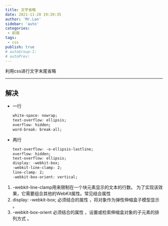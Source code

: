 ```yaml
---
title: 文字省略
date: 2021-11-20 19:39:35
author: 'Mr.Lan'
sidebar: 'auto'
categories: 
 - 前端
tags: 
 - css
publish: true
# autoGroup-1: 
# autoPrev:
---
```

利用css进行文字末尾省略
<!-- more -->
***

## **解决**
+ 一行
	``` css
	white-space: nowrap;
	text-overflow: ellipsis;
	overflow: hidden;
	word-break: break-all;
	```
+ 两行
	``` css
	text-overflow: -o-ellipsis-lastline;
	overflow: hidden;
	text-overflow: ellipsis;
	display: -webkit-box;
	-webkit-line-clamp: 2;
	line-clamp: 2;
	-webkit-box-orient: vertical;
	```
1. -webkit-line-clamp用来限制在一个块元素显示的文本的行数。 为了实现该效果，它需要组合其他的WebKit属性。常见结合属性
2. display: -webkit-box; 必须结合的属性 ，将对象作为弹性伸缩盒子模型显示 。
3. -webkit-box-orient 必须结合的属性 ，设置或检索伸缩盒对象的子元素的排列方式 。